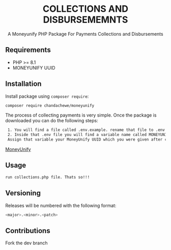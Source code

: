 <h1 align="center">COLLECTIONS AND DISBURSEMEMNTS</h1>

<p align="center">
A Moneyunify PHP Package For Payments Collections and Disbursements
</p>



## Requirements

- PHP >= 8.1
- MONEYUNIFY UUID

## Installation

Install package using `composer require`:

```bash
composer require chandachewe/moneyunify
```

The process of collecting payments is very simple. Once the package is downloaded you can do the following steps: 

```bash
 1. You will find a file called .env.example. rename that file to .env   
 2. Inside that .env file you will find a variable name called MONEYUNIFY_UUID. 
 Assign that variable your MoneyUnify UUID which you were given after creating an account at:
 ``` 
 [MoneyUnify](https://moneyunify.com/)
 
 
 



## Usage


```bash
run collections.php file. Thats so!!!
```

## Versioning

Releases will be numbered with the following format:

```bash
<major>.<minor>.<patch>
```

## Contributions
Fork the dev branch
